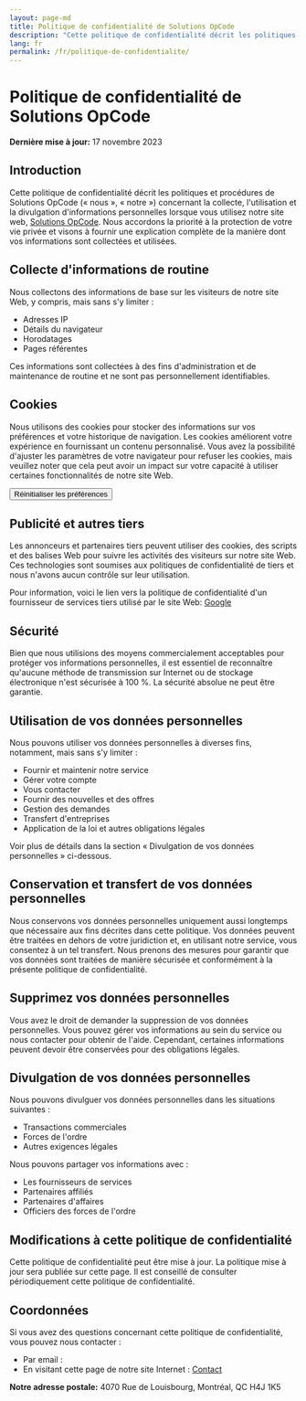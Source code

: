 ```yaml
---
layout: page-md
title: Politique de confidentialité de Solutions OpCode
description: "Cette politique de confidentialité décrit les politiques et procédures de Solutions OpCode (« nous », « notre ») concernant la collecte, l'utilisation et la divulgation d'informations personnelles lorsque vous utilisez notre site web, Solutions OpCode."
lang: fr
permalink: /fr/politique-de-confidentialite/
---
```


# Politique de confidentialité de Solutions OpCode

**Dernière mise à jour:** 17 novembre 2023

## Introduction

Cette politique de confidentialité décrit les politiques et procédures de Solutions OpCode (« nous », « notre ») concernant la collecte, l'utilisation et la divulgation d'informations personnelles lorsque vous utilisez notre site web, [Solutions OpCode](https://opcodesolutions.com/fr/). Nous accordons la priorité à la protection de votre vie privée et visons à fournir une explication complète de la manière dont vos informations sont collectées et utilisées.

## Collecte d'informations de routine

Nous collectons des informations de base sur les visiteurs de notre site Web, y compris, mais sans s'y limiter :

- Adresses IP
- Détails du navigateur
- Horodatages
- Pages référentes

Ces informations sont collectées à des fins d'administration et de maintenance de routine et ne sont pas personnellement identifiables.

## Cookies

Nous utilisons des cookies pour stocker des informations sur vos préférences et votre historique de navigation. Les cookies améliorent votre expérience en fournissant un contenu personnalisé. Vous avez la possibilité d'ajuster les paramètres de votre navigateur pour refuser les cookies, mais veuillez noter que cela peut avoir un impact sur votre capacité à utiliser certaines fonctionnalités de notre site Web.

<button type="button" class="btn btn-primary" onclick="resetOptimalBrowsing()">Réinitialiser les préférences</button>

## Publicité et autres tiers

Les annonceurs et partenaires tiers peuvent utiliser des cookies, des scripts et des balises Web pour suivre les activités des visiteurs sur notre site Web. Ces technologies sont soumises aux politiques de confidentialité de tiers et nous n'avons aucun contrôle sur leur utilisation.

Pour information, voici le lien vers la politique de confidentialité d'un fournisseur de services tiers utilisé par le site Web: <a href="https://policies.google.com/privacy" target="_blank">Google</a>

## Sécurité

Bien que nous utilisions des moyens commercialement acceptables pour protéger vos informations personnelles, il est essentiel de reconnaître qu'aucune méthode de transmission sur Internet ou de stockage électronique n'est sécurisée à 100 %. La sécurité absolue ne peut être garantie.

## Utilisation de vos données personnelles

Nous pouvons utiliser vos données personnelles à diverses fins, notamment, mais sans s'y limiter :

- Fournir et maintenir notre service
- Gérer votre compte
- Vous contacter
- Fournir des nouvelles et des offres
- Gestion des demandes
- Transfert d'entreprises
- Application de la loi et autres obligations légales

Voir plus de détails dans la section « Divulgation de vos données personnelles » ci-dessous.

## Conservation et transfert de vos données personnelles

Nous conservons vos données personnelles uniquement aussi longtemps que nécessaire aux fins décrites dans cette politique. Vos données peuvent être traitées en dehors de votre juridiction et, en utilisant notre service, vous consentez à un tel transfert. Nous prenons des mesures pour garantir que vos données sont traitées de manière sécurisée et conformément à la présente politique de confidentialité.

## Supprimez vos données personnelles

Vous avez le droit de demander la suppression de vos données personnelles. Vous pouvez gérer vos informations au sein du service ou nous contacter pour obtenir de l'aide. Cependant, certaines informations peuvent devoir être conservées pour des obligations légales.

## Divulgation de vos données personnelles

Nous pouvons divulguer vos données personnelles dans les situations suivantes :

- Transactions commerciales
- Forces de l'ordre
- Autres exigences légales

Nous pouvons partager vos informations avec :

- Les fournisseurs de services
- Partenaires affiliés
- Partenaires d'affaires
- Officiers des forces de l'ordre

## Modifications à cette politique de confidentialité

Cette politique de confidentialité peut être mise à jour. La politique mise à jour sera publiée sur cette page. Il est conseillé de consulter périodiquement cette politique de confidentialité.

## Coordonnées

Si vous avez des questions concernant cette politique de confidentialité, vous pouvez nous contacter :

- Par email : <script>writeMailtoLink("WVZjMWJXSXdRblpqUjA1MldrZFdlbUl5ZURGa1IyeDJZbTVOZFZreU9YUT0=");</script>
- En visitant cette page de notre site Internet : [Contact](/fr/contact/)

**Notre adresse postale:** 4070 Rue de Louisbourg, Montréal, QC H4J 1K5
